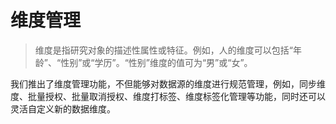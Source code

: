 # **维度管理**

>维度是指研究对象的描述性属性或特征。例如，人的维度可以包括“年龄”、“性别”或“学历”。“性别”维度的值可为“男”或“女”。

我们推出了维度管理功能，不但能够对数据源的维度进行规范管理，例如，同步维度、批量授权、批量取消授权、维度打标签、维度标签化管理等功能，同时还可以灵活自定义新的数据维度。